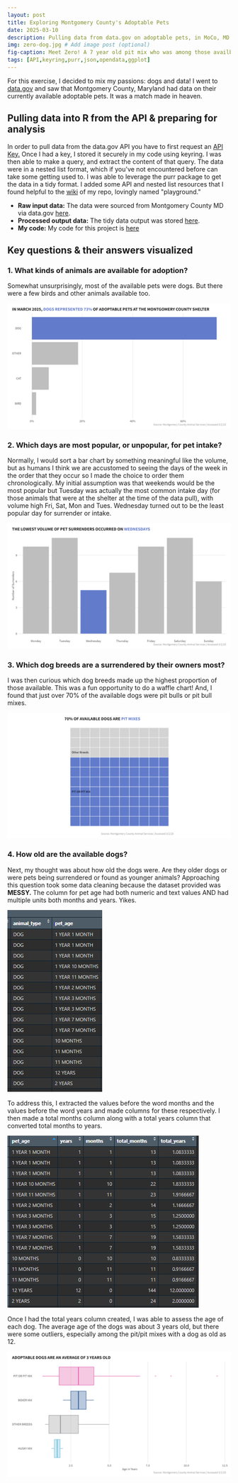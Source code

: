 ```yaml
---
layout: post
title: Exploring Montgomery County's Adoptable Pets
date: 2025-03-10
description: Pulling data from data.gov on adoptable pets, in MoCo, MD and visualizing. # Add post description (optional)
img: zero-dog.jpg # Add image post (optional)
fig-caption: Meet Zero! A 7 year old pit mix who was among those availble at the time of the data pull # Add figcaption (optional)
tags: [API,keyring,purr,json,opendata,ggplot]
---
```

For this exercise, I decided to mix my passions: dogs and data! I went to <a href="https://catalog.data.gov/" target="_blank">data.gov</a> and  saw that Montgomery County, Maryland had data on their currently available adoptable pets. It was a match made in heaven.

## Pulling data into R from the API & preparing for analysis
In order to pull data from the data.gov API you have to first request an <a href="https://api.data.gov/signup/" target="_blank">API Key.</a> Once I had a key, I stored it securely in my code using keyring. I was then able to make a query, and extract the content of that query. The data were in a nested list format, which if you've not encountered before can take some getting used to. I was able to leverage the purr package to get the data in a tidy format. I added some API and nested list resources that I found helpful to the <a href="https://github.com/gsarfaty/playground/wiki/Resources" target="_blank">wiki</a> of my repo, lovingly named "playground."


-  **Raw input data:** The data were sourced from Montgomery County MD via data.gov <a href="https://catalog.data.gov/dataset/adoptable-pets" target="_blank">here</a>.
-  **Processed output data:** The tidy data output was stored <a href="https://github.com/gsarfaty/playground/blob/main/Dataout/2025-03-02_AdoptablePets.csv" target="_blank">here</a>.
-  **My code:** My code for this project is <a href="https://github.com/gsarfaty/playground/tree/main/Scripts/Adoptable_Pets" target="_blank">here</a>


## Key questions & their answers visualized

### 1. What kinds of animals are available for adoption?

Somewhat unsurprisingly, most of the available pets were dogs. But there were a few birds and other animals available too. 

![Adoptable animals](https://raw.githubusercontent.com/gsarfaty/playground/main/Images/MD_County_AdoptablePets_Animal_Type.png)

### 2. Which days are most popular, or unpopular, for pet intake?

Normally, I would sort a bar chart by something meaningful like the volume, but as humans I think we are accustomed to seeing the days of the week in the order that they occur so I made the choice to order them chronologically. My initial assumption was that weekends would be the most popular but Tuesday was actually the most common intake day (for those animals that were at the shelter at the time of the data pull), with volume high Fri, Sat, Mon and Tues. Wednesday turned out to be the least popular day for surrender or intake.

![Intake Days](https://raw.githubusercontent.com/gsarfaty/playground/main/Images/MD_County_AdoptablePets_Popular_Intake_Days.png)


### 3. Which dog breeds are a surrendered by their owners most?
I was then curious which dog breeds made up the highest proportion of those available. This was a fun opportunity to do a waffle chart! And, I found that just over 70% of the available dogs were pit bulls or pit bull mixes.  

![Dog Breeds](https://raw.githubusercontent.com/gsarfaty/playground/main/Images/MD_County_AdoptablePets_DOG_BREEDs.png)


### 4. How old are the available dogs?
Next, my thought was about how old the dogs were. Are they older dogs or were pets being surrendered or found as younger animals? Approaching this question took some data cleaning because the dataset provided was **MESSY.** The column for pet age had both numeric and text values AND had multiple units both months and years. Yikes.

<img src="/assets/img/dog-ages-messy.png"> 

To address this, I extracted the values before the word months and the values before the word years and made columns for these respectively. I then made a total months column along with a total years column that converted total months to years.

<img src="/assets/img/dog-ages-clean.png">

Once I had the total years column created, I was able to assess the age of each dog. The average age of the dogs was about 3 years old, but there were some outliers, especially among the pit/pit mixes with a dog as old as 12.

![Dog Ages](https://raw.githubusercontent.com/gsarfaty/playground/main/Images/MD_County_AdoptablePets_DOG%20AGES_BoxPlot.png)
